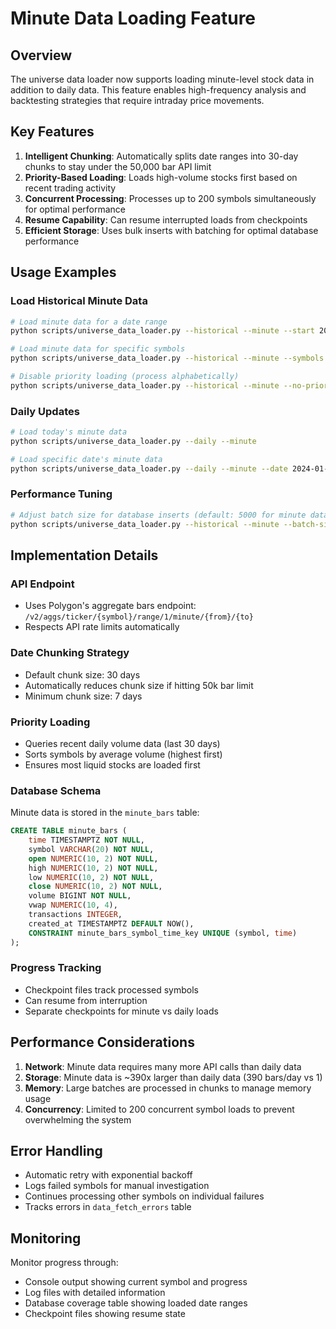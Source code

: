 # Minute Data Loading Feature

## Overview

The universe data loader now supports loading minute-level stock data in addition to daily data. This feature enables high-frequency analysis and backtesting strategies that require intraday price movements.

## Key Features

1. **Intelligent Chunking**: Automatically splits date ranges into 30-day chunks to stay under the 50,000 bar API limit
2. **Priority-Based Loading**: Loads high-volume stocks first based on recent trading activity
3. **Concurrent Processing**: Processes up to 200 symbols simultaneously for optimal performance
4. **Resume Capability**: Can resume interrupted loads from checkpoints
5. **Efficient Storage**: Uses bulk inserts with batching for optimal database performance

## Usage Examples

### Load Historical Minute Data

```bash
# Load minute data for a date range
python scripts/universe_data_loader.py --historical --minute --start 2024-01-01 --end 2024-01-31

# Load minute data for specific symbols
python scripts/universe_data_loader.py --historical --minute --symbols AAPL,MSFT,GOOGL --start 2024-01-01 --end 2024-01-31

# Disable priority loading (process alphabetically)
python scripts/universe_data_loader.py --historical --minute --no-priority --start 2024-01-01 --end 2024-01-31
```

### Daily Updates

```bash
# Load today's minute data
python scripts/universe_data_loader.py --daily --minute

# Load specific date's minute data
python scripts/universe_data_loader.py --daily --minute --date 2024-01-15
```

### Performance Tuning

```bash
# Adjust batch size for database inserts (default: 5000 for minute data)
python scripts/universe_data_loader.py --historical --minute --batch-size 10000 --start 2024-01-01 --end 2024-01-31
```

## Implementation Details

### API Endpoint
- Uses Polygon's aggregate bars endpoint: `/v2/aggs/ticker/{symbol}/range/1/minute/{from}/{to}`
- Respects API rate limits automatically

### Date Chunking Strategy
- Default chunk size: 30 days
- Automatically reduces chunk size if hitting 50k bar limit
- Minimum chunk size: 7 days

### Priority Loading
- Queries recent daily volume data (last 30 days)
- Sorts symbols by average volume (highest first)
- Ensures most liquid stocks are loaded first

### Database Schema
Minute data is stored in the `minute_bars` table:
```sql
CREATE TABLE minute_bars (
    time TIMESTAMPTZ NOT NULL,
    symbol VARCHAR(20) NOT NULL,
    open NUMERIC(10, 2) NOT NULL,
    high NUMERIC(10, 2) NOT NULL,
    low NUMERIC(10, 2) NOT NULL,
    close NUMERIC(10, 2) NOT NULL,
    volume BIGINT NOT NULL,
    vwap NUMERIC(10, 4),
    transactions INTEGER,
    created_at TIMESTAMPTZ DEFAULT NOW(),
    CONSTRAINT minute_bars_symbol_time_key UNIQUE (symbol, time)
);
```

### Progress Tracking
- Checkpoint files track processed symbols
- Can resume from interruption
- Separate checkpoints for minute vs daily loads

## Performance Considerations

1. **Network**: Minute data requires many more API calls than daily data
2. **Storage**: Minute data is ~390x larger than daily data (390 bars/day vs 1)
3. **Memory**: Large batches are processed in chunks to manage memory usage
4. **Concurrency**: Limited to 200 concurrent symbol loads to prevent overwhelming the system

## Error Handling

- Automatic retry with exponential backoff
- Logs failed symbols for manual investigation
- Continues processing other symbols on individual failures
- Tracks errors in `data_fetch_errors` table

## Monitoring

Monitor progress through:
- Console output showing current symbol and progress
- Log files with detailed information
- Database coverage table showing loaded date ranges
- Checkpoint files showing resume state